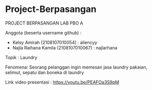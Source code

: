 # Project-Berpasangan
PROJECT BERPASANGAN LAB PBO A

Anggota (beserta username github) :
- Kelsy Amirah (2108107010054) : aliencyy
- Najla Raihana Kamila (2108107010067) : najlarhana

Topik   : Laundry

Fenomena: Seorang pelanggan ingin memesan jasa laundry pakaian, selimut, sepatu dan boneka di laundry

Link video presentasi : https://youtu.be/PEAFOa3S9pM
